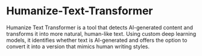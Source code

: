 # Humanize-Text-Transformer
Humanize Text Transformer is a tool that detects AI-generated content and transforms it into more natural, human-like text. Using custom deep learning models, it identifies whether text is AI-generated and offers the option to convert it into a version that mimics human writing styles.
